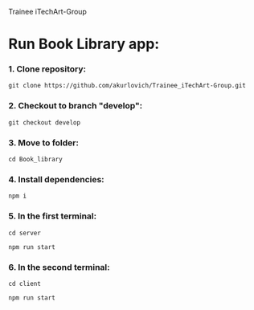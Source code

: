 Trainee iTechArt-Group

# Run Book Library app:

### 1. Сlone repository:

`git clone https://github.com/akurlovich/Trainee_iTechArt-Group.git`

### 2. Checkout to branch "develop":

`git checkout develop`

### 3. Move to folder:

`cd Book_library`

### 4. Install dependencies:

`npm i`

### 5. In the **first** terminal:

`cd server`

`npm run start`

### 6. In the **second** terminal:

`cd client`

`npm run start`